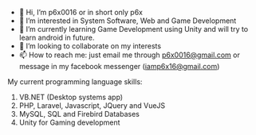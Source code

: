 - 👋 Hi, I’m p6x0016 or in short only p6x
- 👀 I’m interested in System Software, Web and Game Development
- 🌱 I’m currently learning Game Development using Unity and will try to learn android in future.
- 💞️ I’m looking to collaborate on my interests
- 📫 How to reach me: just email me through p6x0016@gmail.com or message in my facebook messenger (iamp6x16@gmail.com)

My current programming language skills:
1) VB.NET (Desktop systems app)
2) PHP, Laravel, Javascript, JQuery and VueJS
3) MySQL, SQL and Firebird Databases
4) Unity for Gaming development

<!---
p6x0016/p6x0016 is a ✨ special ✨ repository because its `README.md` (this file) appears on your GitHub profile.
You can click the Preview link to take a look at your changes.
--->

